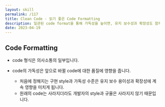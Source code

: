 ```yaml
---
layout: skill
permalink: /117
title: Clean Code - 읽기 좋은 Code Formatting
description: 일관된 code format을 통해 가독성을 높이면, 유지 보수성과 확장성도 함께 높일 수 있습니다.
date: 2023-04-19
---
```



## Code Formatting

- code 형식은 의사소통의 일부입니다.

- code의 가독성은 앞으로 바뀔 code에 대한 품질에 영향을 줍니다.
    - 처음에 정해지는 구현 style과 가독성 수준은 유지 보수 용이성과 확장성에 계속 영향을 미치게 됩니다.
    - 원래의 code는 사라지더라도 개발자의 style과 규율은 사라지지 않기 때문입니다.


